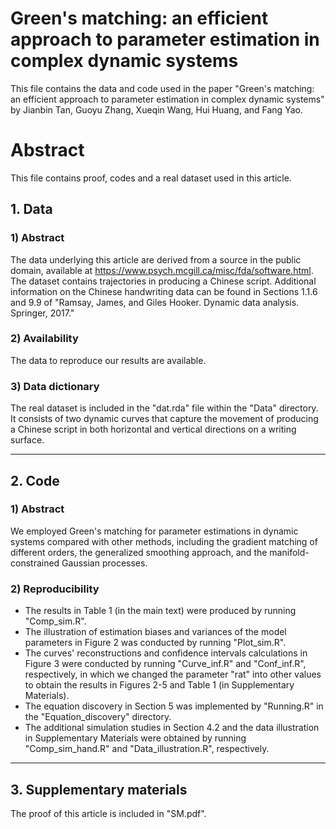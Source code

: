 # Green's matching: an efficient approach to parameter estimation in complex dynamic systems

This file contains the data and code used in the paper "Green's matching: an efficient approach to parameter estimation in complex dynamic systems" by Jianbin Tan, Guoyu Zhang, Xueqin Wang, Hui Huang, and Fang Yao.

# Abstract
This file contains proof, codes and a real dataset used in this article. 

## 1. Data
### 1) Abstract

The data underlying this article are derived from a source in the public domain, available at https://www.psych.mcgill.ca/misc/fda/software.html. The dataset contains trajectories in producing a Chinese script. Additional information on the Chinese handwriting data can be found in Sections 1.1.6 and 9.9 of "Ramsay, James, and Giles Hooker. Dynamic data analysis. Springer, 2017."

### 2) Availability
The data to reproduce our results are available.

### 3) Data dictionary
The real dataset is included in the "dat.rda" file within the "Data" directory. It consists of two dynamic curves that capture the movement of producing a Chinese script in both horizontal and vertical directions on a writing surface.

----
## 2. Code
### 1) Abstract
We employed Green's matching for parameter estimations in dynamic systems compared with other methods, including the gradient matching of different orders, the generalized smoothing approach, and the manifold-constrained Gaussian processes.

### 2) Reproducibility
- The results in Table 1 (in the main text) were produced by running "Comp_sim.R".
- The illustration of estimation biases and variances of the model parameters in Figure 2 was conducted by running "Plot_sim.R".
- The curves' reconstructions and confidence intervals calculations in Figure 3 were conducted by running "Curve_inf.R" and "Conf_inf.R", respectively, in which we changed the parameter "rat" into other values to obtain the results in Figures 2-5 and Table 1 (in Supplementary Materials).
- The equation discovery in Section 5 was implemented by "Running.R" in the "Equation_discovery" directory.
- The additional simulation studies in Section 4.2 and the data illustration in Supplementary Materials were obtained by running "Comp_sim_hand.R" and "Data_illustration.R", respectively.

----
## 3. Supplementary materials
The proof of this article is included in "SM.pdf".
